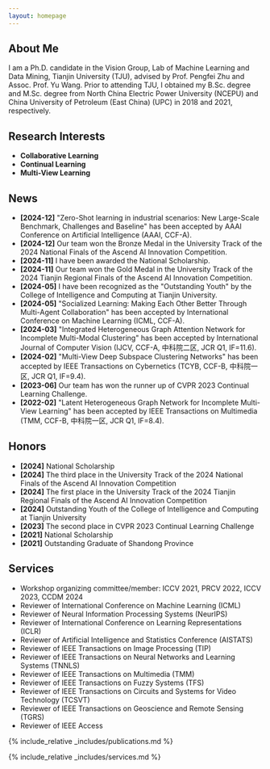 ```yaml
---
layout: homepage
---
```


## About Me

I am a Ph.D. candidate in the Vision Group, Lab of Machine Learning and Data Mining, Tianjin University (TJU), advised by Prof. Pengfei Zhu and Assoc. Prof. Yu Wang. Prior to attending TJU, I obtained my B.Sc. degree and M.Sc. degree from North China Electric Power University (NCEPU) and China University of Petroleum (East China) (UPC) in 2018 and 2021, respectively.

## Research Interests

- **Collaborative Learning**
- **Continual Learning**
- **Multi-View Learning**
  
## News

- **[2024-12]** "Zero-Shot learning in industrial scenarios: New Large-Scale Benchmark, Challenges and Baseline" has been accepted by AAAI Conference on Artificial Intelligence (AAAI, CCF-A).
- **[2024-12]** Our team won the Bronze Medal in the University Track of the 2024 National Finals of the Ascend AI Innovation Competition.
- **[2024-11]** I have been awarded the National Scholarship.
- **[2024-11]** Our team won the Gold Medal in the University Track of the 2024 Tianjin Regional Finals of the Ascend AI Innovation Competition.
- **[2024-05]** I have been recognized as the "Outstanding Youth" by the College of Intelligence and Computing at Tianjin University.
- **[2024-05]** "Socialized Learning: Making Each Other Better Through Multi-Agent Collaboration" has been accepted by International Conference on Machine Learning (ICML, CCF-A).
- **[2024-03]** "Integrated Heterogeneous Graph Attention Network for Incomplete Multi-Modal Clustering" has been accepted by International Journal of Computer Vision (IJCV, CCF-A, 中科院二区, JCR Q1, IF=11.6).
- **[2024-02]** "Multi-View Deep Subspace Clustering Networks" has been accepted by IEEE Transactions on Cybernetics (TCYB, CCF-B, 中科院一区, JCR Q1, IF=9.4).
- **[2023-06]** Our team has won the runner up of CVPR 2023 Continual Learning Challenge.
- **[2022-02]** "Latent Heterogeneous Graph Network for Incomplete Multi-View Learning" has been accepted by IEEE Transactions on Multimedia (TMM, CCF-B, 中科院一区, JCR Q1, IF=8.4).

## Honors

- **[2024]** National Scholarship
- **[2024]** The third place in the University Track of the 2024 National Finals of the Ascend AI Innovation Competition
- **[2024]** The first place in the University Track of the 2024 Tianjin Regional Finals of the Ascend AI Innovation Competition
- **[2024]** Outstanding Youth of the College of Intelligence and Computing at Tianjin University
- **[2023]** The second place in CVPR 2023 Continual Learning Challenge
- **[2021]** National Scholarship
- **[2021]** Outstanding Graduate of Shandong Province

## Services

- Workshop organizing committee/member: ICCV 2021, PRCV 2022, ICCV 2023, CCDM 2024
- Reviewer of International Conference on Machine Learning (ICML)
- Reviewer of Neural Information Processing Systems (NeurIPS)
- Reviewer of International Conference on Learning Representations (ICLR)
- Reviewer of Artificial Intelligence and Statistics Conference (AISTATS)
- Reviewer of IEEE Transactions on Image Processing (TIP)
- Reviewer of IEEE Transactions on Neural Networks and Learning Systems (TNNLS)
- Reviewer of IEEE Transactions on Multimedia (TMM)
- Reviewer of IEEE Transactions on Fuzzy Systems (TFS)
- Reviewer of IEEE Transactions on Circuits and Systems for Video Technology (TCSVT)
- Reviewer of IEEE Transactions on Geoscience and Remote Sensing (TGRS)
- Reviewer of IEEE Access

{% include_relative _includes/publications.md %}

{% include_relative _includes/services.md %}

